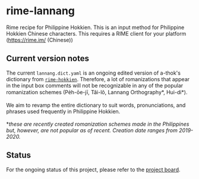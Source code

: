 # rime-lannang
Rime recipe for Philippine Hokkien.
This is an input method for Philippine Hokkien Chinese characters.
This requires a RIME client for your platform (https://rime.im/ (Chinese))

## Current version notes
The current ```lannang.dict.yaml``` is an ongoing edited version of a-thok's dictionary from [```rime-hokkien```](https://github.com/a-thok/rime-hokkien). Therefore, a lot of romanizations that appear in the input box comments will not be recognizable in any of the popular romanization schemes (Pe̍h-ōe-jī, Tâi-lô, Lannang Orthography*, Hui-di*).<br><br>
We aim to revamp the entire dictionary to suit words, pronunciations, and phrases used frequently in Philippine Hokkien.
<br>
<br>
\**these are recently created romanization schemes made in the Philippines but, however, are not popular as of recent. Creation date ranges from 2019-2020.*
## Status
For the ongoing status of this project, please refer to the [project board](https://github.com/lannangarchives/rime-lannang/projects/1).
